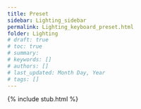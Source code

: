 ```yaml
---
title: Preset
sidebar: Lighting_sidebar
permalink: Lighting_keyboard_preset.html
folder: Lighting
# draft: true
# toc: true
# summary: 
# keywords: []
# authors: []
# last_updated: Month Day, Year
# tags: []
---
```


{% include stub.html %}